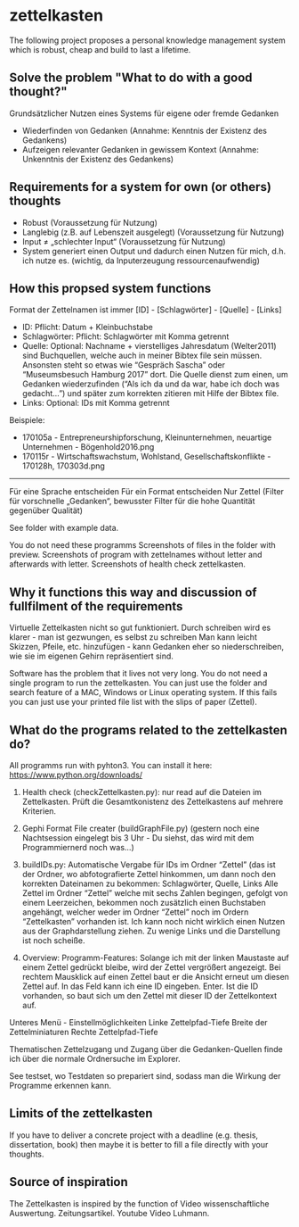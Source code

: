 # zettelkasten
The following project proposes a personal knowledge management system which is robust, cheap and build to last a lifetime.

## Solve the problem "What to do with a good thought?"
Grundsätzlicher Nutzen eines Systems für eigene oder fremde Gedanken
- Wiederfinden von Gedanken (Annahme: Kenntnis der Existenz des Gedankens)
- Aufzeigen relevanter Gedanken in gewissem Kontext (Annahme: Unkenntnis der Existenz des Gedankens)

## Requirements for a system for own (or others) thoughts
- Robust 				        (Voraussetzung für Nutzung)
- Langlebig (z.B. auf Lebenszeit ausgelegt) (Voraussetzung für Nutzung)
- Input ≠ „schlechter Input“		        (Voraussetzung für Nutzung)
- System generiert einen Output und dadurch einen Nutzen für mich, d.h. ich nutze es. (wichtig, da Inputerzeugung ressourcenaufwendig)

## How this propsed system functions
Format der Zettelnamen ist immer
[ID] - [Schlagwörter] - [Quelle] - [Links]

- ID: Pflicht: Datum + Kleinbuchstabe
- Schlagwörter: Pflicht: Schlagwörter mit Komma getrennt
- Quelle: Optional: Nachname + vierstelliges Jahresdatum (Welter2011) sind Buchquellen, welche auch in meiner Bibtex file sein müssen. Ansonsten steht so etwas wie “Gespräch Sascha” oder “Museumsbesuch Hamburg 2017” dort. Die Quelle dienst zum einen, um Gedanken wiederzufinden (“Als ich da und da war, habe ich doch was gedacht…”) und später zum korrekten zitieren mit Hilfe der Bibtex file.
- Links: Optional: IDs mit Komma getrennt

Beispiele:
- 170105a - Entrepreneurshipforschung, Kleinunternehmen, neuartige Unternehmen - Bögenhold2016.png
- 170115r - Wirtschaftswachstum, Wohlstand, Gesellschaftskonflikte - 170128h, 170303d.png

----------

Für eine Sprache entscheiden
Für ein Format entscheiden
Nur Zettel (Filter für vorschnelle „Gedanken“, bewusster Filter für die hohe Quantität gegenüber Qualität)

See folder with example data.

You do not need these programms 
Screenshots of files in the folder with preview.
Screenshots of program with zettelnames without letter and afterwards with letter.
Screenshots of health check zettelkasten.


## Why it functions this way and discussion of fullfilment of the requirements
Virtuelle Zettelkasten nicht so gut funktioniert.
Durch schreiben wird es klarer - man ist gezwungen, es selbst zu schreiben
Man kann leicht Skizzen, Pfeile, etc. hinzufügen - kann Gedanken eher so niederschreiben, wie sie im eigenen Gehirn repräsentiert sind.

Software has the problem that it lives not very long. You do not need a single program to run the zettelkasten. You can just use the folder and search feature of a MAC, Windows or Linux operating system. If this fails you can just use your printed file list with the slips of paper (Zettel).

## What do the programs related to the zettelkasten do?
All programms run with pyhton3. You can install it here: https://www.python.org/downloads/

1. Health check (checkZettelkasten.py): nur read auf die Dateien im Zettelkasten. Prüft die Gesamtkonistenz des Zettelkastens auf mehrere Kriterien.

2. Gephi Format File creater (buildGraphFile.py) (gestern noch eine Nachtsession eingelegt bis 3 Uhr - Du siehst, das wird mit dem Programmiernerd noch was…)

3. buildIDs.py: Automatische Vergabe für IDs im Ordner “Zettel” (das ist der Ordner, wo abfotografierte Zettel hinkommen, um dann noch den korrekten Dateinamen zu bekommen: Schlagwörter, Quelle, Links
Alle Zettel im Ordner “Zettel” welche mit sechs Zahlen begingen, gefolgt von einem Leerzeichen, bekommen noch zusätzlich einen Buchstaben angehängt, welcher weder im Ordner “Zettel” noch im Ordern “Zettelkasten” vorhanden ist.
Ich kann noch nicht wirklich einen Nutzen aus der Graphdarstellung ziehen. Zu wenige Links und die Darstellung ist noch scheiße. 

4. Overview: Programm-Features:
Solange ich mit der linken Maustaste auf einem Zettel gedrückt bleibe, wird der Zettel vergrößert angezeigt.
Bei rechtem Mausklick auf einen Zettel baut er die Ansicht erneut um diesen Zettel auf.
In das Feld kann ich eine ID eingeben. Enter. Ist die ID vorhanden, so baut sich um den Zettel mit dieser ID der Zettelkontext auf.

Unteres Menü - Einstellmöglichkeiten
Linke Zettelpfad-Tiefe
Breite der Zettelminiaturen
Rechte Zettelpfad-Tiefe

Thematischen Zettelzugang und Zugang über die Gedanken-Quellen finde ich über die normale Ordnersuche im Explorer.

See testset, wo Testdaten so prepariert sind, sodass man die Wirkung der Programme erkennen kann.

## Limits of the zettelkasten
If you have to deliver a concrete project with a deadline (e.g. thesis, dissertation, book) then maybe it is better to fill a file directly with your thoughts.

## Source of inspiration
The Zettelkasten is inspired by the function of Video wissenschaftliche Auswertung. Zeitungsartikel. Youtube Video Luhmann.


